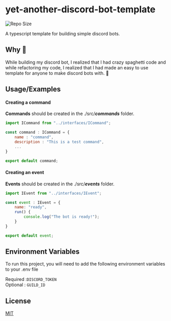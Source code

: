 
# yet-another-discord-bot-template
![Repo Size](https://img.shields.io/github/languages/code-size/Ruin9999/discord-bot-template?logo=github&style=for-the-badge)

A typescript template for building simple discord bots.
## Why 🤔

While building my discord bot, I realized that I had crazy spaghetti code and while 
refactoring my code, I realized that I had made an easy to use template for anyone to
make discord bots with. 🤖
## Usage/Examples

#### Creating a command

**Commands** should be created in the ./src/***commands*** folder.

```javascript
import ICommand from "../interfaces/ICommand";

const command : ICommand = {
    name : "command",
    description : "This is a test command",
    ...
}

export default command;
```

#### Creating an event

**Events** should be created in the ./src/***events*** folder.

```javascript
import IEvent from "../interfaces/IEvent";

const event : IEvent = {
    name: "ready",
    run() {
        console.log("The bot is ready!");
    }
}

export default event;
```


## Environment Variables
To run this project, you will need to add the following environment variables to your .env file

Required :`DISCORD_TOKEN`  
Optional : `GUILD_ID`
## License

[MIT](https://choosealicense.com/licenses/mit/)

